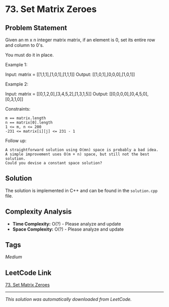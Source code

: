 # 73. Set Matrix Zeroes

## Problem Statement

Given an m x n integer matrix matrix, if an element is 0, set its entire row and column to 0&#39;s.

You must do it in place.

Example 1:

Input: matrix = [[1,1,1],[1,0,1],[1,1,1]]
Output: [[1,0,1],[0,0,0],[1,0,1]]

Example 2:

Input: matrix = [[0,1,2,0],[3,4,5,2],[1,3,1,5]]
Output: [[0,0,0,0],[0,4,5,0],[0,3,1,0]]

Constraints:

	m == matrix.length
	n == matrix[0].length
	1 <= m, n <= 200
	-231 <= matrix[i][j] <= 231 - 1

Follow up:

	A straightforward solution using O(mn) space is probably a bad idea.
	A simple improvement uses O(m + n) space, but still not the best solution.
	Could you devise a constant space solution?

## Solution

The solution is implemented in C++ and can be found in the `solution.cpp` file.

## Complexity Analysis

- **Time Complexity:** O(?) - Please analyze and update
- **Space Complexity:** O(?) - Please analyze and update

## Tags

*Medium*

## LeetCode Link

[73. Set Matrix Zeroes](https://leetcode.com/problems/set-matrix-zeroes/)

---

*This solution was automatically downloaded from LeetCode.*
